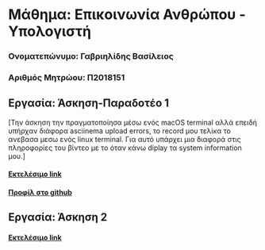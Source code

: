 # Μάθημα: Επικοινωνία Ανθρώπου - Υπολογιστή

### Ονοματεπώνυμο: Γαβριηλίδης Βασίλειος
### Αριθμός Μητρώου: Π2018151

## Εργασία: Άσκηση-Παραδοτέο 1

[Την άσκηση την πραγματοποίησα μέσω ενός macOS terminal αλλά επειδή υπήρχαν διάφορα asciinema upload errors,
το record μου τελίκα το ανεβασα μεσω ενός linux terminal. Για αυτό υπάρχει μια διαφορά στις πληροφορίες του βίντεο
με το όταν κάνω diplay τα system information μου.]

#### [Εκτελέσιμο link](https://asciinema.org/a/275798/ '[Εκτελέσιμο link')
#### [Προφίλ στο github](https://github.com/bllyz/ 'Προφίλ στο github')


## Εργασία: Άσκηση 2

#### [Εκτελέσιμο link](https://asciinema.org/a/278181 '[Εκτελέσιμο link')
